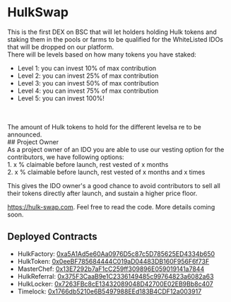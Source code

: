# HulkSwap 

This is the first DEX on BSC that will let holders holding Hulk tokens and staking them in the pools or farms to be qualified for the WhiteListed IDOs that will be dropped on our platform.<br>
There will be levels based on how many tokens you have staked:

- Level 1: you can invest 10% of max contribution
- Level 2: you can invest 25% of max contribution
- Level 3: you can invest 50% of max contribution
- Level 4: you can invest 75% of max contribution
- Level 5: you can invest 100%!
<br>
<br>
The amount of Hulk tokens to hold for the different levelsa re to be announced.
<br>
## Project Owner
<br>
As a project owner of an IDO you are able to use our vesting option for the contributors, we have following options:
<br>
1. x % claimable before launch, rest vested of x months<br>
2. x % claimable before launch, rest vested of x months and x times<br>

This gives the IDO owner's a good chance to avoid contributors to sell all their tokens directly after launch, and sustain a higher price floor.<br>

https://hulk-swap.com. Feel free to read the code. More details coming soon.<br>

## Deployed Contracts<br>

- HulkFactory: [0xa5A1Ad5e60Aa0976D5c87c5D785625ED4334b650](https://testnet.bscscan.com/address/0xa5A1Ad5e60Aa0976D5c87c5D785625ED4334b650)
- HulkToken: [0x0eeBF785684444C019aD04483DB160F956F6f73F](https://testnet.bscscan.com/address/0x0eeBF785684444C019aD04483DB160F956F6f73F)
- MasterChef: [0x13E7292b7aF1cC259ff309896E059019141a7844](https://testnet.bscscan.com/address/0x13E7292b7aF1cC259ff309896E059019141a7844)
- HulkReferral: [0x375F3CaaB9e1C2336149485c99764823a6082a63](https://testnet.bscscan.com/address/0x375F3CaaB9e1C2336149485c99764823a6082a63) 
- HulkLocker: [0x7263FBc8cE13432089048D42700E02EB9Bb8c407](https://testnet.bscscan.com/address/0x7263FBc8cE13432089048D42700E02EB9Bb8c407)   
- Timelock: [0x1766db5210e6B5497988EEd183B4CDF12a003917](https://testnet.bscscan.com/address/0x1766db5210e6B5497988EEd183B4CDF12a003917)     
